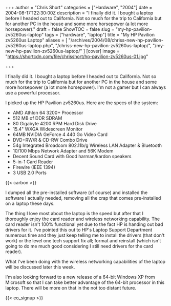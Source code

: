 +++
author = "Chris Short"
categories = ["Hardware", "2004"]
date = 2004-08-17T22:30:00Z
description = "I finally did it. I bought a laptop before I headed out to California. Not so much for the trip to California but for another PC in the house and some more horsepower (a lot more horsepower)."
draft = false
ShowTOC = false
slug = "my-hp-pavilion-zv5260us-laptop"
tags = ["hardware", "laptop"]
title = "My HP Pavilion zv5260us Laptop"
aliases = [
    "/archives/2004/08/chriss-new-hp-pavilion-zv5260us-laptop.php",
    "/chriss-new-hp-pavilion-zv5260us-laptop/",
    "/my-new-hp-pavilion-zv5260us-laptop/"
]
[cover]
image = "https://shortcdn.com/file/chrisshort/hp-pavilion-zv5260us-01.jpg"

+++

I finally did it. I bought a laptop before I headed out to California. Not so much for the trip to California but for another PC in the house and some more horsepower (a lot more horsepower). I'm not a gamer but I can always use a powerful processor.

I picked up the HP Pavilion zv5260us. Here are the specs of the system:

* AMD Athlon 64 3200+ Processor
* 512 MB of DDR SDRAM
* 80 Gigabyte 4200 RPM Hard Disk Drive
* 15.4" WXGA Widescreen Monitor
* 64MB NVIDIA GeForce 4 440 Go Video Card
* DVD+RW/R & CD-RW Combo Drive
* 54g Integrated Broadcom 802.11b/g Wireless LAN Adapter & Bluetooth
* 10/100 Mbps Network Adapter and 56K Modem
* Decent Sound Card with Good harman/kardon speakers
* 5-in-1 Card Reader
* Firewire (IEEE 1394)
* 3 USB 2.0 Ports

{{< carbon >}}

I dumped all the pre-installed software (of course) and installed the software I actually needed, removing all the crap that comes pre-installed on a laptop these days.

The thing I love most about the laptop is the speed but after that I thoroughly enjoy the card reader and wireless networking capability. The card reader isn't 100% functional yet due to the fact HP is handing out bad drivers for it. I've pointed this out to HP's Laptop Support Department numerous time and they just keep telling me to install the drivers (that don't work) or the level one tech support fix all; format and reinstall (which isn't going to do me much good considering I still need drivers for the card reader).

What I've been doing with the wireless networking capabilities of the laptop will be discussed later this week.

I'm also looking forward to a new release of a 64-bit Windows XP from Microsoft so that I can take better advantage of the 64-bit processor in this laptop. There will be more on that in the not too distant future.

{{< eo_signup >}}
